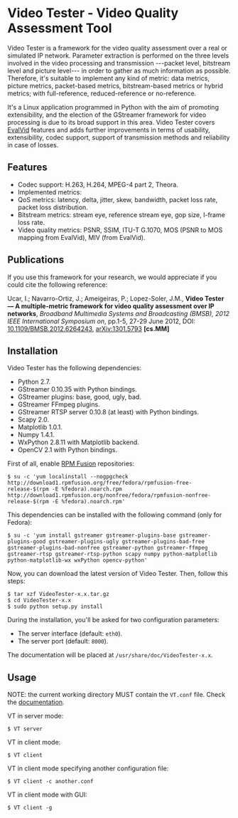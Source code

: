 Video Tester - Video Quality Assessment Tool
============================================

Video Tester is a framework for the video quality assessment over a real or simulated IP network. Parameter extraction is performed on the three levels involved in the video processing and transmission ---packet level, bitstream level and picture level--- in order to gather as much information as possible. Therefore, it's suitable to implement any kind of metric: data metrics, picture metrics, packet-based metrics, bitstream-based metrics or hybrid metrics; with full-reference, reduced-reference or no-reference.

It's a Linux application programmed in Python with the aim of promoting extensibility, and the election of the GStreamer framework for video processing is due to its broad support in this area. Video Tester covers [EvalVid](http://www.tkn.tu-berlin.de/research/evalvid/) features and adds further improvements in terms of usability, extensibility, codec support, support of transmission methods and reliability in case of losses.

Features
--------

* Codec support: H.263, H.264, MPEG-4 part 2, Theora.
* Implemented metrics:
 * QoS metrics: latency, delta, jitter, skew, bandwidth, packet loss rate, packet loss distribution.
 * Bitstream metrics: stream eye, reference stream eye, gop size, I-frame loss rate.
 * Video quality metrics: PSNR, SSIM, ITU-T G.1070, MOS (PSNR to MOS mapping from EvalVid), MIV (from EvalVid).

Publications
------------

If you use this framework for your research, we would appreciate if you could cite the following reference:

  Ucar, I.; Navarro-Ortiz, J.; Ameigeiras, P.; Lopez-Soler, J.M., **Video Tester — A multiple-metric framework for video quality assessment over IP networks**, *Broadband Multimedia Systems and Broadcasting (BMSB), 2012 IEEE International Symposium on*, pp.1-5, 27-29 June 2012, DOI: [10.1109/BMSB.2012.6264243](http://dx.doi.org/10.1109/BMSB.2012.6264243), [arXiv:1301.5793](http://arxiv.org/abs/1301.5793) **[cs.MM]**

Installation
------------

Video Tester has the following dependencies:

* Python 2.7.
* GStreamer 0.10.35 with Python bindings.
* GStreamer plugins: base, good, ugly, bad.
* GStreamer FFmpeg plugins.
* GStreamer RTSP server 0.10.8 (at least) with Python bindings. 
* Scapy 2.0.
* Matplotlib 1.0.1.
* Numpy 1.4.1.
* WxPython 2.8.11 with Matplotlib backend.
* OpenCV 2.1 with Python bindings.

First of all, enable [RPM Fusion](http://rpmfusion.org) repositories:

	$ su -c 'yum localinstall --nogpgcheck http://download1.rpmfusion.org/free/fedora/rpmfusion-free-release-$(rpm -E %fedora).noarch.rpm http://download1.rpmfusion.org/nonfree/fedora/rpmfusion-nonfree-release-$(rpm -E %fedora).noarch.rpm'

This dependencies can be installed with the following command (only for Fedora):

	$ su -c 'yum install gstreamer gstreamer-plugins-base gstreamer-plugins-good gstreamer-plugins-ugly gstreamer-plugins-bad-free gstreamer-plugins-bad-nonfree gstreamer-python gstreamer-ffmpeg gstreamer-rtsp gstreamer-rtsp-python scapy numpy python-matplotlib python-matplotlib-wx wxPython opencv-python'

Now, you can download the latest version of Video Tester. Then, follow this steps:

	$ tar xzf VideoTester-x.x.tar.gz
	$ cd VideoTester-x.x
	$ sudo python setup.py install

During the installation, you'll be asked for two configuration parameters:

* The server interface (default: `eth0`).
* The server port (default: `8000`).

The documentation will be placed at `/usr/share/doc/VideoTester-x.x`.

Usage
-----

NOTE: the current working directory MUST contain the `VT.conf` file. Check the [documentation](http://enchufa2.github.io/video-tester/).

VT in server mode:

	$ VT server

VT in client mode:

	$ VT client

VT in client mode specifying another configuration file:

	$ VT client -c another.conf

VT in client mode with GUI:

	$ VT client -g
